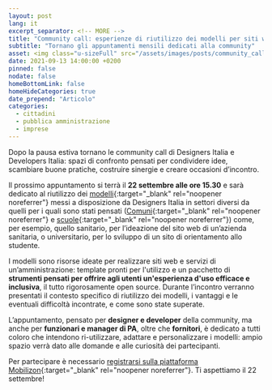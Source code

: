 ```yaml
---
layout: post
lang: it
excerpt_separator: <!-- MORE -->
title: "Community call: esperienze di riutilizzo dei modelli per siti web pubblici"
subtitle: "Tornano gli appuntamenti mensili dedicati alla community"
asset: <img class="u-sizeFull" src="/assets/images/posts/community_call_PH_annie-spratt-unsplash.jpg" alt="Gruppo di persone collabora al computer" />
date: 2021-09-13 14:00:00 +0200
pinned: false
nodate: false
homeBottomLink: false
homeHideCategories: true
date_prepend: "Articolo"
categories:
  - cittadini
  - pubblica amministrazione
  - imprese
---
```


Dopo la pausa estiva tornano le community call di Designers Italia e Developers Italia: spazi di confronto pensati per condividere idee, scambiare buone pratiche, costruire sinergie e creare occasioni d’incontro.

<!-- MORE -->

Il prossimo appuntamento si terrà il **22 settembre alle ore 15.30** e sarà dedicato al riutilizzo dei [modelli](https://designers.italia.it/modelli/){:target="_blank" rel="noopener noreferrer"} messi a disposizione da Designers Italia in settori diversi da quelli per i quali sono stati pensati ([Comuni](https://designers.italia.it/modello/comuni/){:target="_blank" rel="noopener noreferrer"} e [scuole](https://designers.italia.it/modello/scuole/){:target="_blank" rel="noopener noreferrer"}) come, per esempio, quello sanitario, per l’ideazione del sito web di un’azienda sanitaria, o universitario, per lo sviluppo di un sito di orientamento allo studente. 

I modelli sono risorse ideate per realizzare siti web e servizi di un’amministrazione: template pronti per l'utilizzo e un pacchetto di **strumenti pensati per offrire agli utenti un'esperienza d'uso efficace e inclusiva**, il tutto rigorosamente open source. Durante l’incontro verranno presentati il contesto specifico di riutilizzo dei modelli, i vantaggi e le eventuali difficoltà incontrate, e come sono state superate. 

L’appuntamento, pensato per **designer e developer** della community, ma anche per **funzionari e manager di PA**, oltre che **fornitori**, è dedicato a tutti coloro che intendono ri-utilizzare, adattare e personalizzare i modelli: ampio spazio verrà dato alle domande e alle curiosità dei partecipanti.

Per partecipare è necessario [registrarsi sulla piattaforma Mobilizon](https://mobilizon.it/events/27850328-1abf-417c-a90a-0166b4386570){:target="_blank" rel="noopener noreferrer"}. Ti aspettiamo il 22 settembre!
